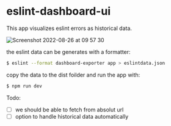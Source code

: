# eslint-dashboard-ui


This app visualizes eslint errors as historical data.


![Screenshot 2022-08-26 at 09 57 30](https://user-images.githubusercontent.com/13223/186852735-3da785cf-d649-46b3-87c3-2221fd87b4ae.png)

the eslint data can be generates with a formatter:

```sh
$ eslint --format dashboard-exporter app > eslintdata.json
```

copy the data to the dist foilder and run the app with:

```sh
$ npm run dev
```


Todo:
- [ ] we should be able to fetch from absolut url
- [ ] option to handle historical data automatically
